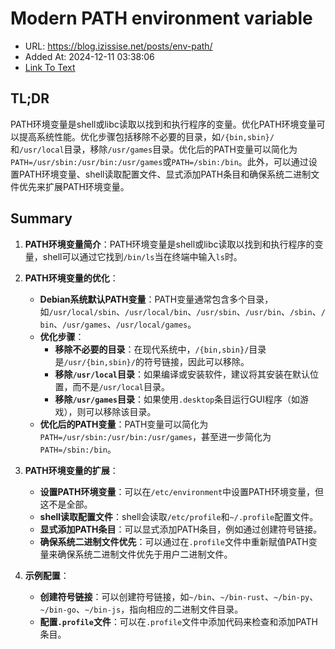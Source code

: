 # Modern PATH environment variable
- URL: https://blog.izissise.net/posts/env-path/
- Added At: 2024-12-11 03:38:06
- [Link To Text](2024-12-11-modern-path-environment-variable_raw.md)

## TL;DR
PATH环境变量是shell或libc读取以找到和执行程序的变量。优化PATH环境变量可以提高系统性能。优化步骤包括移除不必要的目录，如`/{bin,sbin}/`和`/usr/local`目录，移除`/usr/games`目录。优化后的PATH变量可以简化为`PATH=/usr/sbin:/usr/bin:/usr/games`或`PATH=/sbin:/bin`。此外，可以通过设置PATH环境变量、shell读取配置文件、显式添加PATH条目和确保系统二进制文件优先来扩展PATH环境变量。

## Summary
1. **PATH环境变量简介**：PATH环境变量是shell或libc读取以找到和执行程序的变量，shell可以通过它找到`/bin/ls`当在终端中输入`ls`时。

2. **PATH环境变量的优化**：
   - **Debian系统默认PATH变量**：PATH变量通常包含多个目录，如`/usr/local/sbin`、`/usr/local/bin`、`/usr/sbin`、`/usr/bin`、`/sbin`、`/bin`、`/usr/games`、`/usr/local/games`。
   - **优化步骤**：
     - **移除不必要的目录**：在现代系统中，`/{bin,sbin}/`目录是`/usr/{bin,sbin}/`的符号链接，因此可以移除。
     - **移除`/usr/local`目录**：如果编译或安装软件，建议将其安装在默认位置，而不是`/usr/local`目录。
     - **移除`/usr/games`目录**：如果使用`.desktop`条目运行GUI程序（如游戏），则可以移除该目录。
   - **优化后的PATH变量**：PATH变量可以简化为`PATH=/usr/sbin:/usr/bin:/usr/games`，甚至进一步简化为`PATH=/sbin:/bin`。

3. **PATH环境变量的扩展**：
   - **设置PATH环境变量**：可以在`/etc/environment`中设置PATH环境变量，但这不是全部。
   - **shell读取配置文件**：shell会读取`/etc/profile`和`~/.profile`配置文件。
   - **显式添加PATH条目**：可以显式添加PATH条目，例如通过创建符号链接。
   - **确保系统二进制文件优先**：可以通过在`.profile`文件中重新赋值PATH变量来确保系统二进制文件优先于用户二进制文件。

4. **示例配置**：
   - **创建符号链接**：可以创建符号链接，如`~/bin`、`~/bin-rust`、`~/bin-py`、`~/bin-go`、`~/bin-js`，指向相应的二进制文件目录。
   - **配置`.profile`文件**：可以在`.profile`文件中添加代码来检查和添加PATH条目。
